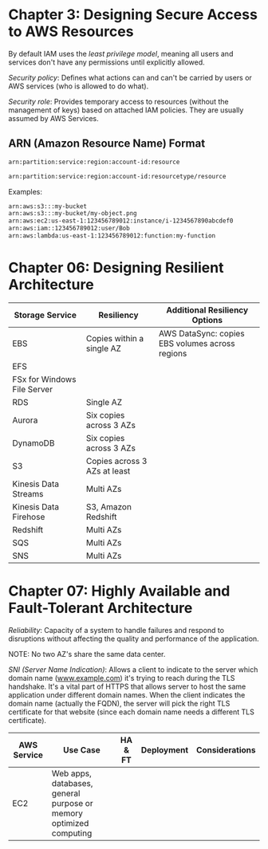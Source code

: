 # Chapter 3: Designing Secure Access to AWS Resources

By default IAM uses the *least privilege model*, meaning all users and services
don't have any permissions until explicitly allowed.

*Security policy*: Defines what actions can and can't be carried by users or AWS
services (who is allowed to do what).

*Security role*: Provides temporary access to resources (without the management
of keys) based on attached IAM policies. They are usually assumed by AWS
Services.

## ARN (Amazon Resource Name) Format

```bash
arn:partition:service:region:account-id:resource

arn:partition:service:region:account-id:resourcetype/resource
```

Examples:

```bash
arn:aws:s3:::my-bucket
arn:aws:s3:::my-bucket/my-object.png
arn:aws:ec2:us-east-1:123456789012:instance/i-1234567890abcdef0
arn:aws:iam::123456789012:user/Bob
arn:aws:lambda:us-east-1:123456789012:function:my-function
```

# Chapter 06: Designing Resilient Architecture

| Storage Service             | Resiliency                   | Additional Resiliency Options                   |
| --------------------------- | ---------------------------- | ----------------------------------------------- |
| EBS                         | Copies within a single AZ    | AWS DataSync: copies EBS volumes across regions |
| EFS                         |                              |                                                 |
| FSx for Windows File Server |                              |                                                 |
| RDS                         | Single AZ                    |                                                 |
| Aurora                      | Six copies across 3 AZs      |                                                 |
| DynamoDB                    | Six copies across 3 AZs      |                                                 |
| S3                          | Copies across 3 AZs at least |                                                 |
| Kinesis Data Streams        | Multi AZs                    |                                                 |
| Kinesis Data Firehose       | S3, Amazon Redshift          |                                                 |
| Redshift                    | Multi AZs                    |                                                 |
| SQS                         | Multi AZs                    |                                                 |
| SNS                         | Multi AZs                    |                                                 |

# Chapter 07: Highly Available and Fault-Tolerant Architecture

*Reliability*: Capacity of a system to handle failures and respond to
disruptions without affecting the quality and performance of the application.

NOTE: No two AZ's share the same data center.

*SNI (Server Name Indication)*: Allows a client to indicate to the server which
domain name (www.example.com) it's trying to reach during the TLS handshake.
It's a vital part of HTTPS that allows server to host the same application under
different domain names. When the client indicates the domain name (actually the
FQDN), the server will pick the right TLS certificate for that website (since
each domain name needs a different TLS certificate).

| AWS Service | Use Case                                                           | HA & FT | Deployment | Considerations |
| ----------- | ------------------------------------------------------------------ | ------- | ---------- | -------------- |
| EC2         | Web apps, databases, general purpose or memory optimized computing |         |            |                |

